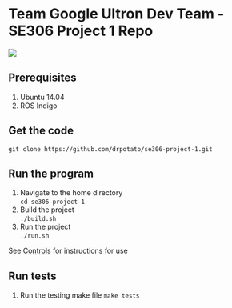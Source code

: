 Team Google Ultron Dev Team - SE306 Project 1 Repo
==================================================

![](http://ultronbrowser.info/0-Ultron_logo_1.png)

## Prerequisites
1. Ubuntu 14.04
2. ROS Indigo

## Get the code
`git clone https://github.com/drpotato/se306-project-1.git`

## Run the program
1. Navigate to the home directory  
`cd se306-project-1`
2. Build the project  
`./build.sh`
3. Run the project  
`./run.sh`

See [Controls](https://github.com/drpotato/se306-project-1/wiki/Controls) for instructions for use

## Run tests
1. Run the testing make file
`make tests`
